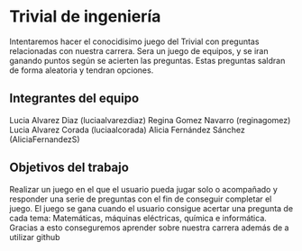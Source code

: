 # Trivial de ingeniería

Intentaremos hacer el conocidisimo juego del Trivial con preguntas relacionadas con nuestra carrera. Sera un juego de equipos, y se iran ganando puntos según se acierten las preguntas. Estas preguntas saldran de forma aleatoria y tendran opciones.

## Integrantes del equipo

Lucia Alvarez Diaz (luciaalvarezdiaz)
Regina Gomez Navarro (reginagomez)
Lucia Alvarez Corada (luciaalcorada) 
Alicia Fernández Sánchez (AliciaFernandezS)

## Objetivos del trabajo

Realizar un juego en el que el usuario pueda jugar solo o acompañado y responder una serie de preguntas con el fin de conseguir completar el juego.
El juego se gana cuando el usuario consigue acertar una pregunta de cada tema: Matemáticas, máquinas eléctricas, química e informática.
Gracias a esto conseguremos aprender sobre nuestra carrera además de a utilizar github
